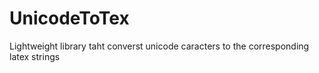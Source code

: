 # UnicodeToTex
Lightweight library taht converst unicode caracters to the corresponding latex strings
